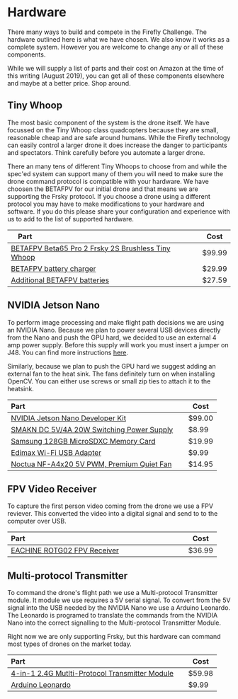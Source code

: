# Hardware

There many ways to build and compete in the Firefly Challenge. The
hardware outlined here is what we have chosen. We also know it works
as a complete system. However you are welcome to change any or all of
these components.

While we will supply a list of parts and their cost on Amazon at the
time of this writing (August 2019), you can get all of these
components elsewhere and maybe at a better price. Shop around.


## Tiny Whoop

The most basic component of the system is the drone itself. We have
focussed on the Tiny Whoop class quadcopters because they are small,
reasonable cheap and are safe around humans. While the Firefly
technology can easily control a larger drone it does increase the
danger to participants and spectators. Think carefully before you
automate a larger drone.

There an many tens of different Tiny Whoops to choose from and while
the spec'ed system can support many of them you will need to make sure
the drone command protocol is compatible with your hardware. We have
choosen the BETAFPV for our initial drone and that means we are
supporting the Frsky protocol. If you choose a drone using a different
protocol you may have to make modifications to your hardware and
software. If you do this please share your configuration and
experience with us to add to the list of supported hardware.

| Part                                                                                   | Cost |
| --- | --- |
|[BETAFPV Beta65 Pro 2 Frsky 2S Brushless Tiny Whoop](https://www.amazon.com/gp/product/B07MNG2J6D)|$99.99|
|[BETAFPV battery charger](https://www.amazon.com/BETAFPV-Charger-Board-Battery-Adapter/dp/B072BXBSX5)|$29.99|
|[Additional BETAFPV batteries](https://www.amazon.com/BETAFPV-Battery-Powerwhoop-Connector-Inductrix/dp/B07FFTVB8C)|$27.59|


## NVIDIA Jetson Nano

To perform image processing and make flight path decisions we are
using an NVIDIA Nano. Because we plan to power several USB devices
directly from the Nano and push the GPU hard, we decided to use an
external 4 amp power supply. Before this supply will work you must
insert a jumper on J48. You can find more instructions
[here](https://devtalk.nvidia.com/default/topic/1048640/jetson-nano/power-supply-considerations-for-jetson-nano-developer-kit/).

Similarly, because we plan to push the GPU hard we suggest adding an
external fan to the heat sink. The fans definitely turn on when
installing OpenCV. You can either use screws or small zip ties to
attach it to the heatsink.

| Part                                                                                   | Cost |
| --- | --- |
|[NVIDIA Jetson Nano Developer Kit](https://www.amazon.com/gp/product/B07PZHBDKT)|$99.00|
|[SMAKN DC 5V/4A 20W Switching Power Supply](https://www.amazon.com/gp/product/B01N4HYWAM)|$8.99|
|[Samsung 128GB MicroSDXC Memory Card](https://www.amazon.com/gp/product/B06XWZWYVP)|$19.99|
|[Edimax Wi-Fi USB Adapter](https://www.amazon.com/Edimax-EW-7811Un-150Mbps-Raspberry-Supports/dp/B003MTTJOY)|$9.99|
|[Noctua NF-A4x20 5V PWM, Premium Quiet Fan](https://www.amazon.com/gp/product/B071FNHVXN)|$14.95|


## FPV Video Receiver

To capture the first person video coming from the drone we use a FPV
reviever. This converted the video into a digital signal and send to
to the computer over USB.

| Part                                                                                   | Cost |
| --- | --- |
|[EACHINE ROTG02 FPV Receiver](https://www.amazon.com/gp/product/B07NNH93NX)|$36.99|


## Multi-protocol Transmitter

To command the drone's flight path we use a Multi-protocol Transmitter
module. It module we use requires a 5V serial signal. To convert from
the 5V signal into the USB needed by the NVIDIA Nano we use a Arduino
Leonardo. The Leonardo is programed to translate the commands from the
NVIDIA Nano into the correct signalling to the Multi-protocol
Transmitter Module.

Right now we are only supporting Frsky, but this hardware can command
most types of drones on the market today.

| Part                                                                                   | Cost |
| --- | --- |
|[4-in-1 2.4G Mutlti-Protocol Transmitter Module](https://www.amazon.com/ARRIS-Jumper-Mutltiprotocol-Transmitter-Module/dp/B07D76QRNS)|$59.98|
|[Arduino Leonardo](https://www.amazon.com/Solu-Leonardo-Compatible-Revision-Atmega32u4)|$9.99|
